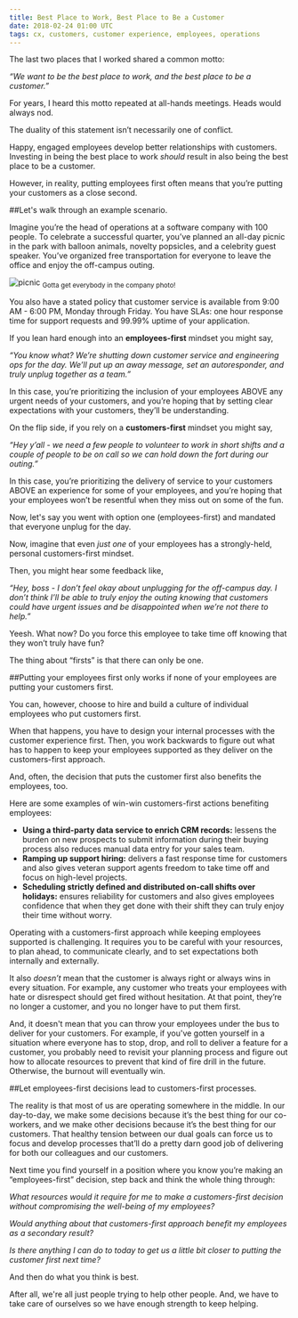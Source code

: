 ```yaml
---
title: Best Place to Work, Best Place to Be a Customer
date: 2018-02-24 01:00 UTC
tags: cx, customers, customer experience, employees, operations
---
```


The last two places that I worked shared a common motto:

_“We want to be the best place to work, and the best place to be a customer.”_

For years, I heard this motto repeated at all-hands meetings. Heads would always nod.

The duality of this statement isn’t necessarily one of conflict. 

Happy, engaged employees develop better relationships with customers. Investing in being the best place to work _should_ result in also being the best place to be a customer.

However, in reality, putting employees first often means that you’re putting your customers as a close second.

##Let's walk through an example scenario.

Imagine you’re the head of operations at a software company with 100 people. To celebrate a successful quarter, you’ve planned an all-day picnic in the park with balloon animals, novelty popsicles, and a celebrity guest speaker. You’ve organized free transportation for everyone to leave the office and enjoy the off-campus outing. 

![picnic](/img/pokepicnic.gif)
<sub>Gotta get everybody in the company photo!</sub>

You also have a stated policy that customer service is available from 9:00 AM - 6:00 PM, Monday through Friday. You have SLAs: one hour response time for support requests and 99.99% uptime of your application. 

If you lean hard enough into an **employees-first** mindset you might say, 

_“You know what? We’re shutting down customer service and engineering ops for the day. We’ll put up an away message, set an autoresponder, and truly unplug together as a team.”_

In this case, you’re prioritizing the inclusion of your employees ABOVE any urgent needs of your customers, and you’re hoping that by setting clear expectations with your customers, they’ll be understanding.

On the flip side, if you rely on a **customers-first** mindset you might say,

_“Hey y’all - we need a few people to volunteer to work in short shifts and a couple of people to be on call so we can hold down the fort during our outing.”_

In this case, you’re prioritizing the delivery of service to your customers ABOVE an experience for some of your employees, and you’re hoping that your employees won’t be resentful when they miss out on some of the fun. 

Now, let's say you went with option one (employees-first) and mandated that everyone unplug for the day. 

Now, imagine that even _just one_ of your employees has a strongly-held, personal customers-first mindset.

Then, you might hear some feedback like, 

_“Hey, boss - I don’t feel okay about unplugging for the off-campus day. I don’t think I’ll be able to truly enjoy the outing knowing that customers could have urgent issues and be disappointed when we’re not there to help.”_

Yeesh. What now? Do you force this employee to take time off knowing that they won’t truly have fun? 

The thing about “firsts” is that there can only be one.

##Putting your employees first only works if none of your employees are putting your customers first. 

You can, however, choose to hire and build a culture of individual employees who put customers first.

When that happens, you have to design your internal processes with the customer experience first. Then, you work backwards to figure out what has to happen to keep your employees supported as they deliver on the customers-first approach.

And, often, the decision that puts the customer first also benefits the employees, too.

Here are some examples of win-win customers-first actions benefiting employees:

* **Using a third-party data service to enrich CRM records:** lessens the burden on new prospects to submit information during their buying process also reduces manual data entry for your sales team.
* **Ramping up support hiring:** delivers a fast response time for customers and also gives veteran support agents freedom to take time off and focus on high-level projects.
* **Scheduling strictly defined and distributed on-call shifts over holidays:** ensures reliability for customers and also gives employees confidence that when they get done with their shift they can truly enjoy their time without worry.

Operating with a customers-first approach while keeping employees supported is challenging. It requires you to be careful with your resources, to plan ahead, to communicate clearly, and to set expectations both internally and externally.

It also _doesn’t_ mean that the customer is always right or always wins in every situation. For example, any customer who treats your employees with hate or disrespect should get fired without hesitation. At that point, they’re no longer a customer, and you no longer have to put them first.

And, it doesn't mean that you can throw your employees under the bus to deliver for your customers. For example, if you've gotten yourself in a situation where everyone has to stop, drop, and roll to deliver a feature for a customer, you probably need to revisit your planning process and figure out how to allocate resources to prevent that kind of fire drill in the future. Otherwise, the burnout will eventually win.

##Let employees-first decisions lead to customers-first processes.

The reality is that most of us are operating somewhere in the middle. In our day-to-day, we make some decisions because it’s the best thing for our co-workers, and we make other decisions because it’s the best thing for our customers. That healthy tension between our dual goals can force us to focus and develop processes that’ll do a pretty darn good job of delivering for both our colleagues and our customers.

Next time you find yourself in a position where you know you’re making an “employees-first” decision, step back and think the whole thing through: 

_What resources would it require for me to make a customers-first decision without compromising the well-being of my employees?_ 

_Would anything about that customers-first approach benefit my employees as a secondary result?_ 

_Is there anything I can do to today to get us a little bit closer to putting the customer first next time?_

And then do what you think is best.

After all, we're all just people trying to help other people. And, we have to take care of ourselves so we have enough strength to keep helping.





